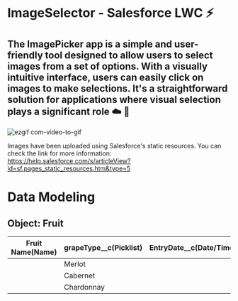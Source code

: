 # ImageSelector - Salesforce LWC ⚡

## The ImagePicker app is a simple and user-friendly tool designed to allow users to select images from a set of options. With a visually intuitive interface, users can easily click on images to make selections. It's a straightforward solution for applications where visual selection plays a significant role :cloud: :rocket:

![ezgif com-video-to-gif](https://github.com/yanbraga/LWC-ImageSelector/assets/84753609/940942ac-5111-4370-916b-d88d7651c437)


Images have been uploaded using Salesforce's static resources. You can check the link for more information: https://help.salesforce.com/s/articleView?id=sf.pages_static_resources.htm&type=5
# Data Modeling

## Object: Fruit

| Fruit Name(Name) | grapeType__c(Picklist) | EntryDate__c(Date/Time) | Description__c(Text) | tonnesGrapes__c(Number) |
|------------------|------------------------|-------------------------|----------------------|-------------------------|
|                  | Merlot                 |                         |                      |                         |
|                  | Cabernet               |                         |                      |                         |
|                  | Chardonnay             |                         |                      |                         |
